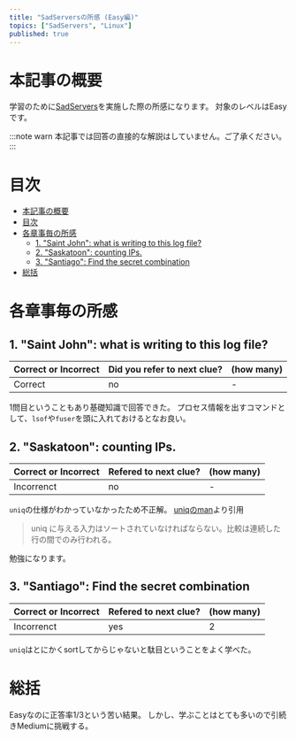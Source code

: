 ```yaml
---
title: "SadServersの所感 (Easy編)"
topics: ["SadServers", "Linux"]
published: true
---
```


# 本記事の概要

学習のために[SadServers](https://sadservers.com/)を実施した際の所感になります。
対象のレベルはEasyです。

:::note warn
本記事では回答の直接的な解説はしていません。ご了承ください。
:::

# 目次

- [本記事の概要](#本記事の概要)
- [目次](#目次)
- [各章事毎の所感](#各章事毎の所感)
  - [1. "Saint John": what is writing to this log file?](#1-saint-john-what-is-writing-to-this-log-file)
  - [2. "Saskatoon": counting IPs.](#2-saskatoon-counting-ips)
  - [3. "Santiago": Find the secret combination](#3-santiago-find-the-secret-combination)
- [総括](#総括)

# 各章事毎の所感

## 1. "Saint John": what is writing to this log file?

| Correct or Incorrect | Did you refer to next clue? | (how many) |
| -------------------- | --------------------------- | ---------- |
| Correct              | no                          | -          |

1問目ということもあり基礎知識で回答できた。
プロセス情報を出すコマンドとして、``lsof``や``fuser``を頭に入れておけるとなお良い。

## 2. "Saskatoon": counting IPs.

| Correct or Incorrect | Refered to next clue? | (how many) |
| -------------------- | --------------------- | ---------- |
| Incorrenct           | no                    | -          |

``uniq``の仕様がわかっていなかったため不正解。
[uniqのman](https://linuxjm.osdn.jp/html/GNU_textutils/man1/uniq.1.html)より引用

> uniq に与える入力はソートされていなければならない。比較は連続した行の間でのみ行われる。

勉強になります。

## 3. "Santiago": Find the secret combination

| Correct or Incorrect | Refered to next clue? | (how many) |
| -------------------- | --------------------- | ---------- |
| Incorrenct           | yes                   | 2          |

``uniq``はとにかくsortしてからじゃないと駄目ということをよく学べた。

# 総括

Easyなのに正答率1/3という苦い結果。
しかし、学ぶことはとても多いので引続きMediumに挑戦する。
